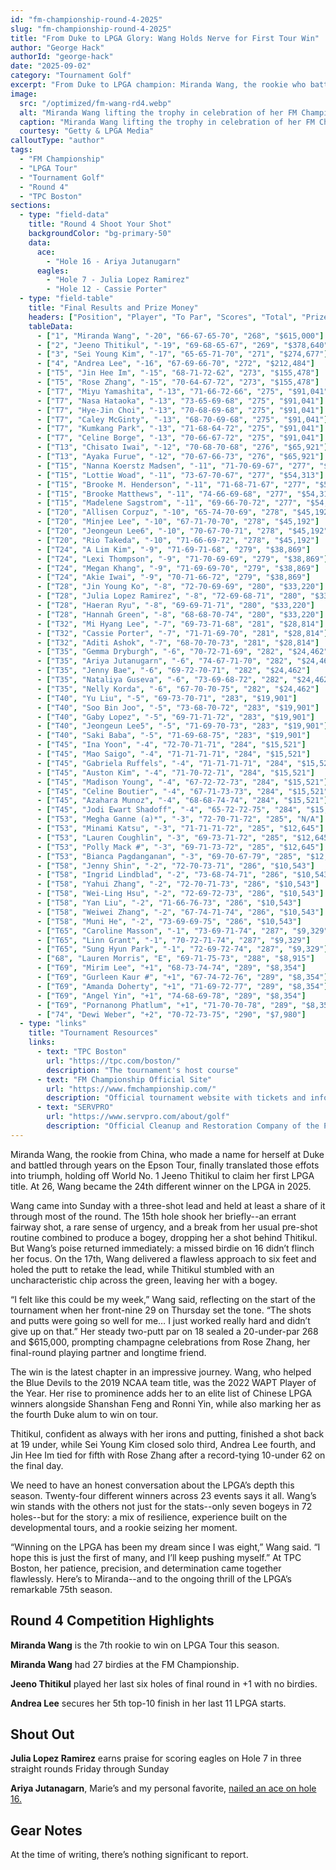 ```yaml
---
id: "fm-championship-round-4-2025"
slug: "fm-championship-round-4-2025"
title: "From Duke to LPGA Glory: Wang Holds Nerve for First Tour Win"
author: "George Hack"
authorId: "george-hack"
date: "2025-09-02"
category: "Tournament Golf"
excerpt: "From Duke to LPGA champion: Miranda Wang, the rookie who battled through years on the Epson Tour, held off World No. 1 Jeeno Thitikul to claim her first tour win at TPC Boston."
image:
  src: "/optimized/fm-wang-rd4.webp"
  alt: "Miranda Wang lifting the trophy in celebration of her FM Championship victory"
  caption: "Miranda Wang lifting the trophy in celebration of her FM Championship victory"
  courtesy: "Getty & LPGA Media"
calloutType: "author"
tags:
  - "FM Championship"
  - "LPGA Tour"
  - "Tournament Golf"
  - "Round 4"
  - "TPC Boston"
sections:
  - type: "field-data"
    title: "Round 4 Shoot Your Shot"
    backgroundColor: "bg-primary-50"
    data:
      ace:
        - "Hole 16 - Ariya Jutanugarn"
      eagles:
        - "Hole 7 - Julia Lopez Ramirez"
        - "Hole 12 - Cassie Porter"
  - type: "field-table"
    title: "Final Results and Prize Money"
    headers: ["Position", "Player", "To Par", "Scores", "Total", "Prize Money"]
    tableData:
      - ["1", "Miranda Wang", "-20", "66-67-65-70", "268", "$615,000"]
      - ["2", "Jeeno Thitikul", "-19", "69-68-65-67", "269", "$378,640"]
      - ["3", "Sei Young Kim", "-17", "65-65-71-70", "271", "$274,677"]
      - ["4", "Andrea Lee", "-16", "67-69-66-70", "272", "$212,484"]
      - ["T5", "Jin Hee Im", "-15", "68-71-72-62", "273", "$155,478"]
      - ["T5", "Rose Zhang", "-15", "70-64-67-72", "273", "$155,478"]
      - ["T7", "Miyu Yamashita", "-13", "71-66-72-66", "275", "$91,041"]
      - ["T7", "Nasa Hataoka", "-13", "73-65-69-68", "275", "$91,041"]
      - ["T7", "Hye-Jin Choi", "-13", "70-68-69-68", "275", "$91,041"]
      - ["T7", "Caley McGinty", "-13", "68-70-69-68", "275", "$91,041"]
      - ["T7", "Kumkang Park", "-13", "71-68-64-72", "275", "$91,041"]
      - ["T7", "Celine Borge", "-13", "70-66-67-72", "275", "$91,041"]
      - ["T13", "Chisato Iwai", "-12", "70-68-70-68", "276", "$65,921"]
      - ["T13", "Ayaka Furue", "-12", "70-67-66-73", "276", "$65,921"]
      - ["T15", "Nanna Koerstz Madsen", "-11", "71-70-69-67", "277", "$54,313"]
      - ["T15", "Lottie Woad", "-11", "73-67-70-67", "277", "$54,313"]
      - ["T15", "Brooke M. Henderson", "-11", "71-68-71-67", "277", "$54,313"]
      - ["T15", "Brooke Matthews", "-11", "74-66-69-68", "277", "$54,313"]
      - ["T15", "Madelene Sagstrom", "-11", "69-66-70-72", "277", "$54,313"]
      - ["T20", "Allisen Corpuz", "-10", "65-74-70-69", "278", "$45,192"]
      - ["T20", "Minjee Lee", "-10", "67-71-70-70", "278", "$45,192"]
      - ["T20", "Jeongeun Lee6", "-10", "70-67-70-71", "278", "$45,192"]
      - ["T20", "Rio Takeda", "-10", "71-66-69-72", "278", "$45,192"]
      - ["T24", "A Lim Kim", "-9", "71-69-71-68", "279", "$38,869"]
      - ["T24", "Lexi Thompson", "-9", "71-70-69-69", "279", "$38,869"]
      - ["T24", "Megan Khang", "-9", "71-69-69-70", "279", "$38,869"]
      - ["T24", "Akie Iwai", "-9", "70-71-66-72", "279", "$38,869"]
      - ["T28", "Jin Young Ko", "-8", "72-70-69-69", "280", "$33,220"]
      - ["T28", "Julia Lopez Ramirez", "-8", "72-69-68-71", "280", "$33,220"]
      - ["T28", "Haeran Ryu", "-8", "69-69-71-71", "280", "$33,220"]
      - ["T28", "Hannah Green", "-8", "68-68-70-74", "280", "$33,220"]
      - ["T32", "Mi Hyang Lee", "-7", "69-73-71-68", "281", "$28,814"]
      - ["T32", "Cassie Porter", "-7", "71-71-69-70", "281", "$28,814"]
      - ["T32", "Aditi Ashok", "-7", "68-70-70-73", "281", "$28,814"]
      - ["T35", "Gemma Dryburgh", "-6", "70-72-71-69", "282", "$24,462"]
      - ["T35", "Ariya Jutanugarn", "-6", "74-67-71-70", "282", "$24,462"]
      - ["T35", "Jenny Bae", "-6", "69-72-70-71", "282", "$24,462"]
      - ["T35", "Nataliya Guseva", "-6", "73-69-68-72", "282", "$24,462"]
      - ["T35", "Nelly Korda", "-6", "67-70-70-75", "282", "$24,462"]
      - ["T40", "Yu Liu", "-5", "69-73-70-71", "283", "$19,901"]
      - ["T40", "Soo Bin Joo", "-5", "73-68-70-72", "283", "$19,901"]
      - ["T40", "Gaby Lopez", "-5", "69-71-71-72", "283", "$19,901"]
      - ["T40", "Jeongeun Lee5", "-5", "71-69-70-73", "283", "$19,901"]
      - ["T40", "Saki Baba", "-5", "71-69-68-75", "283", "$19,901"]
      - ["T45", "Ina Yoon", "-4", "72-70-71-71", "284", "$15,521"]
      - ["T45", "Mao Saigo", "-4", "71-71-71-71", "284", "$15,521"]
      - ["T45", "Gabriela Ruffels", "-4", "71-71-71-71", "284", "$15,521"]
      - ["T45", "Auston Kim", "-4", "71-70-72-71", "284", "$15,521"]
      - ["T45", "Madison Young", "-4", "67-72-72-73", "284", "$15,521"]
      - ["T45", "Celine Boutier", "-4", "67-71-73-73", "284", "$15,521"]
      - ["T45", "Azahara Munoz", "-4", "68-68-74-74", "284", "$15,521"]
      - ["T45", "Jodi Ewart Shadoff", "-4", "65-72-72-75", "284", "$15,521"]
      - ["T53", "Megha Ganne (a)*", "-3", "72-70-71-72", "285", "N/A"]
      - ["T53", "Minami Katsu", "-3", "71-71-71-72", "285", "$12,645"]
      - ["T53", "Lauren Coughlin", "-3", "69-73-71-72", "285", "$12,645"]
      - ["T53", "Polly Mack #", "-3", "69-71-73-72", "285", "$12,645"]
      - ["T53", "Bianca Pagdanganan", "-3", "69-70-67-79", "285", "$12,645"]
      - ["T58", "Jenny Shin", "-2", "72-70-73-71", "286", "$10,543"]
      - ["T58", "Ingrid Lindblad", "-2", "73-68-74-71", "286", "$10,543"]
      - ["T58", "Yahui Zhang", "-2", "72-70-71-73", "286", "$10,543"]
      - ["T58", "Wei-Ling Hsu", "-2", "72-69-72-73", "286", "$10,543"]
      - ["T58", "Yan Liu", "-2", "71-66-76-73", "286", "$10,543"]
      - ["T58", "Weiwei Zhang", "-2", "67-74-71-74", "286", "$10,543"]
      - ["T58", "Muni He", "-2", "73-69-69-75", "286", "$10,543"]
      - ["T65", "Caroline Masson", "-1", "73-69-71-74", "287", "$9,329"]
      - ["T65", "Linn Grant", "-1", "70-72-71-74", "287", "$9,329"]
      - ["T65", "Sung Hyun Park", "-1", "72-69-72-74", "287", "$9,329"]
      - ["68", "Lauren Morris", "E", "69-71-75-73", "288", "$8,915"]
      - ["T69", "Mirim Lee", "+1", "68-73-74-74", "289", "$8,354"]
      - ["T69", "Gurleen Kaur #", "+1", "67-74-72-76", "289", "$8,354"]
      - ["T69", "Amanda Doherty", "+1", "71-69-72-77", "289", "$8,354"]
      - ["T69", "Angel Yin", "+1", "74-68-69-78", "289", "$8,354"]
      - ["T69", "Pornanong Phatlum", "+1", "71-70-70-78", "289", "$8,354"]
      - ["74", "Dewi Weber", "+2", "70-72-73-75", "290", "$7,980"]
  - type: "links"
    title: "Tournament Resources"
    links:
      - text: "TPC Boston"
        url: "https://tpc.com/boston/"
        description: "The tournament's host course"
      - text: "FM Championship Official Site"
        url: "https://www.fmchampionship.com/"
        description: "Official tournament website with tickets and information"
      - text: "SERVPRO"
        url: "https://www.servpro.com/about/golf"
        description: "Official Cleanup and Restoration Company of the PGA TOUR"
---
```


Miranda Wang, the rookie from China, who made a name for herself at Duke and battled through years on the Epson Tour, finally translated those effots into triumph, holding off World No. 1 Jeeno Thitikul to claim her first LPGA title. At 26, Wang became the 24th different winner on the LPGA in 2025.

Wang came into Sunday with a three-shot lead and held at least a share of it through most of the round. The 15th hole shook her briefly--an errant fairway shot, a rare sense of urgency, and a break from her usual pre-shot routine combined to produce a bogey, dropping her a shot behind Thitikul. But Wang’s poise returned immediately: a missed birdie on 16 didn’t flinch her focus. On the 17th, Wang delivered a flawless approach to six feet and holed the putt to retake the lead, while Thitikul stumbled with an uncharacteristic chip across the green, leaving her with a bogey.

“I felt like this could be my week,” Wang said, reflecting on the start of the tournament when her front-nine 29 on Thursday set the tone. “The shots and putts were going so well for me… I just worked really hard and didn’t give up on that.” Her steady two-putt par on 18 sealed a 20-under-par 268 and $615,000, prompting champagne celebrations from Rose Zhang, her final-round playing partner and longtime friend.

The win is the latest chapter in an impressive journey. Wang, who helped the Blue Devils to the 2019 NCAA team title, was the 2022 WAPT Player of the Year. Her rise to prominence adds her to an elite list of Chinese LPGA winners alongside Shanshan Feng and Ronni Yin, while also marking her as the fourth Duke alum to win on tour.

Thitikul, confident as always with her irons and putting, finished a shot back at 19 under, while Sei Young Kim closed solo third, Andrea Lee fourth, and Jin Hee Im tied for fifth with Rose Zhang after a record-tying 10-under 62 on the final day. 

We need to have an honest conversation about the LPGA’s depth this season. Twenty-four different winners across 23 events says it all. Wang’s win stands with the others not just for the stats--only seven bogeys in 72 holes--but for the story: a mix of resilience, experience built on the developmental tours, and a rookie seizing her moment.

“Winning on the LPGA has been my dream since I was eight,” Wang said. “I hope this is just the first of many, and I’ll keep pushing myself.” At TPC Boston, her patience, precision, and determination came together flawlessly. Here’s to Miranda--and to the ongoing thrill of the LPGA’s remarkable 75th season.

## Round 4 Competition Highlights

**Miranda Wang** is the 7th rookie to win on LPGA Tour this season.

**Miranda Wang** had 27 birdies at the FM Championship.

**Jeeno Thitikul** played her last six holes of final round in +1 with no birdies.

**Andrea Lee** secures her 5th top-10 finish in her last 11 LPGA starts.

## Shout Out

**Julia Lopez Ramirez** earns praise for scoring eagles on Hole 7 in three straight rounds Friday through Sunday

**Ariya Jutanagarn**, Marie’s and my personal favorite, [nailed an ace on hole 16.](https://www.youtube.com/shorts/a0WHZXJ9Jms)

## Gear Notes

At the time of writing, there’s nothing significant to report.
